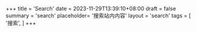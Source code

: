 +++
title = 'Search'
date = 2023-11-29T13:39:10+08:00
draft = false
summary = 'search'
placeholder= '搜索站内内容'
layout = 'search'
tags = [
    '搜索',
]
+++
